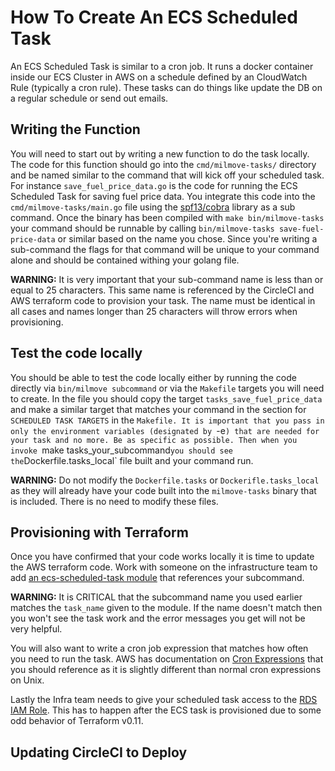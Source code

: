 # How To Create An ECS Scheduled Task

An ECS Scheduled Task is similar to a cron job. It runs a docker container inside our ECS Cluster in AWS on a
schedule defined by an CloudWatch Rule (typically a cron rule). These tasks can do things like update the DB on a
regular schedule or send out emails.

## Writing the Function

You will need to start out by writing a new function to do the task locally. The code for this function
should go into the `cmd/milmove-tasks/` directory and be named similar to the command that will kick off your
scheduled task. For instance `save_fuel_price_data.go` is the code for running the ECS Scheduled Task for
saving fuel price data. You integrate this code into the `cmd/milmove-tasks/main.go` file using the
[spf13/cobra](github.com/spf13/cobra) library as a sub command. Once the binary has been compiled with
`make bin/milmove-tasks` your command should be runnable by calling `bin/milmove-tasks save-fuel-price-data` or
similar based on the name you chose.  Since you're writing a sub-command the flags for that command will be
unique to your command alone and should be contained withing your golang file.

**WARNING:** It is very important that your sub-command name is less than or equal to 25 characters. This same name
is referenced by the CircleCI and AWS terraform code to provision your task. The name must be identical in all
cases and names longer than 25 characters will throw errors when provisioning.

## Test the code locally

You should be able to test the code locally either by running the code directly via `bin/milmove subcommand` or
via the `Makefile` targets you will need to create. In the file you should copy the target `tasks_save_fuel_price_data`
and make a similar target that matches your command in the section for `SCHEDULED TASK TARGETS` in the `Makefile.
It is important that you pass in only the environment variables (designated by `-e`) that are needed for your task
and no more. Be as specific as possible. Then when you invoke `make tasks_your_subcommand` you should see the
`Dockerfile.tasks_local` file built and your command run.

**WARNING:** Do not modify the `Dockerfile.tasks` or `Dockerifle.tasks_local` as they will already have your
code built into the `milmove-tasks` binary that is included. There is no need to modify these files.

## Provisioning with Terraform

Once you have confirmed that your code works locally it is time to update the AWS terraform code. Work with someone
on the infrastructure team to add [an ecs-scheduled-task module](https://github.com/transcom/ppp-infra/blob/6e57f84b937376a1a5f4556869304ed81f453ef4/modules/aws-app-environment/main.tf#L538-L557)
that references your subcommand.

**WARNING:** It is CRITICAL that the subcommand name you used earlier matches the `task_name` given to the module.
If the name doesn't match then you won't see the task work and the error messages you get will not be very helpful.

You will also want to write a cron job expression that matches how often you need to run the task. AWS has documentation
on [Cron Expressions](https://docs.aws.amazon.com/AmazonCloudWatch/latest/events/ScheduledEvents.html#CronExpressions) that
you should reference as it is slightly different than normal cron expressions on Unix.

Lastly the Infra team needs to give your scheduled task access to the [RDS IAM Role](https://github.com/transcom/ppp-infra/blob/6e57f84b937376a1a5f4556869304ed81f453ef4/modules/aws-app-environment/main.tf#L213-L216). This has to happen after the ECS task is provisioned due to some odd behavior
of Terraform v0.11.

## Updating CircleCI to Deploy



